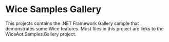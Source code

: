 # Wice Samples Gallery
This projects contains the .NET Framework Gallery sample that demonstrates some Wice features.
Most files in this project are links to the WiceAot.Samples.Gallery project.



